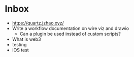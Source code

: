 # Inbox

- https://quartz.jzhao.xyz/
- Write a workflow documentation on wire viz and drawio
	- Can a plugin be used instead of custom scripts?
- What is web3
- testing
- iOS test